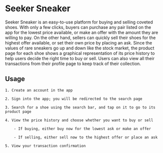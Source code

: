 Seeker Sneaker
=============

Seeker Sneaker is an easy-to-use platform for buying and selling coveted shoes. With only a few clicks, buyers can purchase any pair listed on 
the app for the lowest price available, or make an offer with the amount they are willing to pay. On the other hand, sellers can quickly sell 
their shoes for the highest offer available, or set their own price by placing an ask. Since the values of rare sneakers go up and down like the 
stock market, the product page for each shoe shows a graphical representation of its price history to help users decide the right time to buy or 
sell. Users can also view all their transactions from their profile page to keep track of their collection.


Usage
---------------

    1. Create an account in the app
    
    2. Sign into the app; you will be redirected to the search page
    
    3. Search for a shoe using the search bar, and tap on it to go to its product page

    4. View the price history and choose whether you want to buy or sell
    
        - If buying, either buy now for the lowest ask or make an offer
        
        - If selling, either sell now to the highest offer or place an ask
        
    5. View your transaction confirmation
